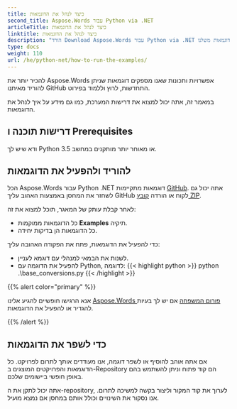 ```yaml
---
title: כיצד לנהל את הדוגמאות
second_title: Aspose.Words עבור Python via .NET
articleTitle: כיצד לנהל את הדוגמאות
linktitle: כיצד לנהל את הדוגמאות
description: "הורד Download Aspose.Words עבור Python via .NET דוגמאות משלנו GitHub ללמוד איך לנהל אותם כדי להיות מוכר יותר Aspose.Words אפשרויות ותכונות"
type: docs
weight: 110
url: /he/python-net/how-to-run-the-examples/
---
```


להכיר יותר את Aspose.Words אפשרויות ותכונות שאנו מספקים דוגמאות שניתן להוריד מאיתנו GitHub התחדשות, לרוץ וללמוד בפירוט.

במאמר זה, אתה יכול למצוא את דרישות המערכת, כמו גם מידע על איך לנהל את הדוגמאות.

## דרישות תוכנה ו Prerequisites

ודא שיש לך Python 3.5 או מאוחר יותר מותקנים במחשב.

## להוריד ולהפעיל את הדוגמאות

הכל Aspose.Words עבור Python .NET דוגמאות מתקיימות [GitHub](https://github.com/aspose-words/Aspose.Words-for-Python-via-.NET). אתה יכול גם לשחזר את המחסן באמצעות האהוב עליך GitHub לקוח או הורדה [קובץ ZIP](https://github.com/aspose-words/Aspose.Words-for-Python-via-.NET/archive/master.zip).

לאחר קבלת עותק של המאגר, תוכל למצוא את זה:

- כל הדוגמאות ממוקמות **Examples** תיקיה.
- כל הדוגמאות הן בדיקות יחידה.

כדי להפעיל את הדוגמאות, פתח את הפקודה האהובה עליך:

- לשנות את הבמאי למנהלי עם דוגמא לעניין.
- להפעיל את הדוגמה עם Python, לדוגמה:
{{< highlight python >}}
python .\base_conversions.py
{{< /highlight >}}

{{% alert color="primary" %}}

אנא הרגישו חופשיים להגיע אלינו [Aspose.Words פורום המשפחה](https://forum.aspose.com/c/words/8) אם יש לך בעיות להגדיר או להפעיל את הדוגמאות.

{{% /alert %}}

## כדי לשפר את הדוגמאות

אם אתה אוהב להוסיף או לשפר דוגמה, אנו מעודדים אותך לתרום לפרויקט. כל הדוגמאות והפרויקטים המוצגים ב-Repository הם קוד פתוח וניתן להשתמש בהם באופן חופשי ביישומים שלכם.

אתה יכול לתקן את ה-repository, לערוך את קוד המקור וליצור בקשה למשיכה לתרום. אנו נסקור את השינויים וכולל אותם במחסן אם נמצא מועיל.